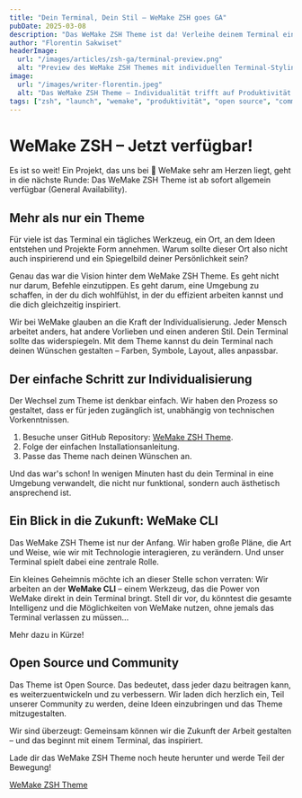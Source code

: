 ```yaml
---
title: "Dein Terminal, Dein Stil – WeMake ZSH goes GA"
pubDate: 2025-03-08
description: "Das WeMake ZSH Theme ist da! Verleihe deinem Terminal einen individuellen Look und starte in eine produktivere Zukunft. Entdecke die Vision hinter dem Design und was als Nächstes kommt."
author: "Florentin Sakwiset"
headerImage:
  url: "/images/articles/zsh-ga/terminal-preview.png"
  alt: "Preview des WeMake ZSH Themes mit individuellen Terminal-Styling"
image:
  url: "/images/writer-florentin.jpeg"
  alt: "Das WeMake ZSH Theme – Individualität trifft auf Produktivität."
tags: ["zsh", "launch", "wemake", "produktivität", "open source", "community", "design"]
---
```


# WeMake ZSH – Jetzt verfügbar!

Es ist so weit! Ein Projekt, das uns bei 💙 WeMake sehr am Herzen liegt, geht in die nächste Runde: Das WeMake ZSH Theme ist ab sofort allgemein verfügbar (General Availability).

## Mehr als nur ein Theme

Für viele ist das Terminal ein tägliches Werkzeug, ein Ort, an dem Ideen entstehen und Projekte Form annehmen. Warum sollte dieser Ort also nicht auch inspirierend und ein Spiegelbild deiner Persönlichkeit sein?

Genau das war die Vision hinter dem WeMake ZSH Theme. Es geht nicht nur darum, Befehle einzutippen. Es geht darum, eine Umgebung zu schaffen, in der du dich wohlfühlst, in der du effizient arbeiten kannst und die dich gleichzeitig inspiriert.

Wir bei WeMake glauben an die Kraft der Individualisierung. Jeder Mensch arbeitet anders, hat andere Vorlieben und einen anderen Stil. Dein Terminal sollte das widerspiegeln. Mit dem Theme kannst du dein Terminal nach deinen Wünschen gestalten – Farben, Symbole, Layout, alles anpassbar.

## Der einfache Schritt zur Individualisierung

Der Wechsel zum Theme ist denkbar einfach. Wir haben den Prozess so gestaltet, dass er für jeden zugänglich ist, unabhängig von technischen Vorkenntnissen.

1.  Besuche unser GitHub Repository: [WeMake ZSH Theme](https://github.com/WeMake-AI/zsh-theme).
2.  Folge der einfachen Installationsanleitung.
3.  Passe das Theme nach deinen Wünschen an.

Und das war's schon! In wenigen Minuten hast du dein Terminal in eine Umgebung verwandelt, die nicht nur funktional, sondern auch ästhetisch ansprechend ist.

## Ein Blick in die Zukunft: WeMake CLI

Das WeMake ZSH Theme ist nur der Anfang. Wir haben große Pläne, die Art und Weise, wie wir mit Technologie interagieren, zu verändern. Und unser Terminal spielt dabei eine zentrale Rolle.

Ein kleines Geheimnis möchte ich an dieser Stelle schon verraten: Wir arbeiten an der **WeMake CLI** – einem Werkzeug, das die Power von WeMake direkt in dein Terminal bringt. Stell dir vor, du könntest die gesamte Intelligenz und die Möglichkeiten von WeMake nutzen, ohne jemals das Terminal verlassen zu müssen...

Mehr dazu in Kürze!

## Open Source und Community

Das Theme ist Open Source. Das bedeutet, dass jeder dazu beitragen kann, es weiterzuentwickeln und zu verbessern. Wir laden dich herzlich ein, Teil unserer Community zu werden, deine Ideen einzubringen und das Theme mitzugestalten.

Wir sind überzeugt: Gemeinsam können wir die Zukunft der Arbeit gestalten – und das beginnt mit einem Terminal, das inspiriert.

Lade dir das WeMake ZSH Theme noch heute herunter und werde Teil der Bewegung!

[WeMake ZSH Theme](https://github.com/WeMake-AI/zsh-theme)

